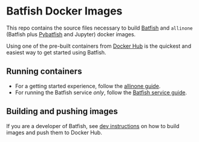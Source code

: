 # Batfish Docker Images

This repo contains the source files necessary to build [Batfish](https://github.com/batfish/batfish) and
`allinone` (Batfish plus [Pybatfish](https://github.com/batfish/pybatfish) and Jupyter) docker images.

Using one of the pre-built containers from [Docker Hub](https://hub.docker.com/u/batfish/)
is the quickest and easiest way to get started using Batfish.

## Running containers

* For a getting started experience, follow the [allinone guide](allinone.md).
* For running the Batfish service *only*, follow the [Batfish service guide](batfish.md).

## Building and pushing images

If you are a developer of Batfish, see [dev instructions](README.dev.md) on how to build images and push them to Docker Hub.
